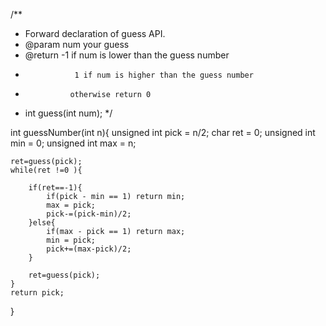 /** 
 * Forward declaration of guess API.
 * @param  num   your guess
 * @return 	     -1 if num is lower than the guess number
 *			      1 if num is higher than the guess number
 *               otherwise return 0
 * int guess(int num);
 */

int guessNumber(int n){
    unsigned int pick = n/2;
    char ret = 0;
    unsigned int min = 0;
    unsigned int max = n;

    ret=guess(pick);
	while(ret !=0 ){

        if(ret==-1){
            if(pick - min == 1) return min;
            max = pick;
            pick-=(pick-min)/2;
        }else{
            if(max - pick == 1) return max;
            min = pick;
            pick+=(max-pick)/2;
        }

        ret=guess(pick);
    }
    return pick;
}
